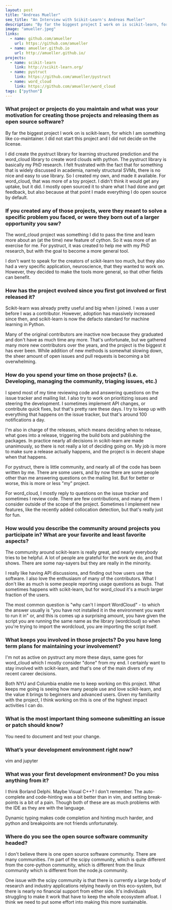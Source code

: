 ```yaml
---
layout: post
title: "Andreas Mueller"
seo_title: "An Interview with Scikit-Learn's Andreas Mueller"
description: "By far the biggest project I work on is scikit-learn, for which I am something like co-maintainer."
image: "amueller.jpeg"
links:
  - name: github.com/amueller
    url: https://github.com/amueller
  - name: amueller.github.io
    url: http://amueller.github.io/
projects:
  - name: scikit-learn
    link: http://scikit-learn.org/
  - name: pystruct
    link: https://github.com/amueller/pystruct
  - name: word_cloud
    link: https://github.com/amueller/word_cloud
tags: ["python"]
---
```


### What project or projects do you maintain and what was your motivation for creating those projects and releasing them as open source software?

By far the biggest project I work on is scikit-learn, for which I am something
like co-maintainer. I did not start this project and I did not decide on the
license.

I did create the pystruct library for learning structured prediction and the
word_cloud library to create word clouds with python. The pystruct library is
basically my PhD research. I felt frustrated with the fact that for something
that is widely discussed in academia, namely structural SVMs, there is no nice
and easy to use library. So I created my own, and made it available. For
word_cloud, that was more of a toy project. I didn't think it would get any
uptake, but it did. I mostly open sourced it to share what I had done and get
feedback, but also because at that point I made everything I do open source by
default.

### If you created any of those projects, were they meant to solve a specific problem you faced, or were they born out of a larger opportunity you saw?

The word_cloud project was something I did to pass the time and learn more about
an (at the time) new feature of cython. So it was more of an exercise for me.
For pystruct, it was created to help me with my PhD research, but with the goal
to become a more general tool.

I don't want to speak for the creators of scikit-learn too much, but they also
had a very specific application, neuroscience, that they wanted to work on.
However, they decided to make the tools more general, so that other fields can
benefit.

### How has the project evolved since you first got involved or first released it?

Scikit-learn was already pretty useful and big when I joined. I was a user
before I was a contributor. However, adoption has massively increased since
then, and scikit-learn is now the defacto standard for machine learning in
Python.

Many of the original contributors are inactive now because they graduated and
don't have as much time any more. That's unfortunate, but we gathered many more
new contributors over the years, and the project is the biggest it has ever
been. While addition of new methods is somewhat slowing down, the sheer amount
of open issues and pull requests is becoming a bit overwhelming.

### How do you spend your time on those projects? (i.e. Developing, managing the community, triaging issues, etc.)

I spend most of my time reviewing code and answering questions on the issue
tracker and mailing list. I also try to work on prioritizing issues and steering
the development. I sometimes implement API changes, or contribute quick fixes,
but that's pretty rare these days. I try to keep up with everything that happens
on the issue tracker, but that's around 100 notifications a day.

I'm also in charge of the releases, which means deciding when to release, what
goes into a release, triggering the build bots and publishing the packages. In
practice nearly all decisions in scikit-learn are made unanimously, so there is
not really a lot of deciding going on. My job is more to make sure a release
actually happens, and the project is in decent shape when that happens.

For pystruct, there is little community, and nearly all of the code has been
written by me. There are some users, and by now there are some people other than
me answering questions on the mailing list. But for better or worse, this is
more or less "my" project.

For word_cloud, I mostly reply to questions on the issue tracker and sometimes
I review code. There are few contributions, and many of them I consider outside
of the scope of the project. Sometimes I implement new features, like the
recently added collocation detection, but that's really just for fun.

### How would you describe the community around projects you participate in? What are your favorite and least favorite aspects?

The community around scikit-learn is really great, and nearly everybody tries to
be helpful. A lot of people are grateful for the work we do, and that shows.
There are some nay-sayers but they are really in the minority.

I really like having API discussions, and finding out how users use the
software. I also love the enthusiasm of many of the contributors. What I don't
like as much is some people reporting usage questions as bugs. That sometimes
happens with scikit-learn, but for word_cloud it's a much larger fraction of the
users.

The most common question is "why can't I import WordCloud" - to which the answer
usually is "you have not installed it in the environment you want to run it in"
or, and this is comes up a surprising amount, you have given the script you are
running the same name as the library (wordcloud) so when you're trying to import
the wordcloud, you are importing the script itself.

### What keeps you involved in those projects? Do you have long term plans for maintaining your involvement?

I'm not as active on pystruct any more these days, same goes for word_cloud
which I mostly consider "done" from my end. I certainly want to stay involved
with scikit-learn, and that's one of the main divers of my recent career
decisions.

Both NYU and Columbia enable me to keep working on this project. What keeps me
going is seeing how many people use and love scikit-learn, and the value it
brings to beginners and advanced users. Given my familiarity with the project, I
think working on this is one of the highest impact activities I can do.

### What is the most important thing someone submitting an issue or patch should know?

You need to document and test your change.

### What’s your development environment right now?

vim and jupyter

### What was your first development environment? Do you miss anything from it?

I think Borland Delphi. Maybe Visual C++? I don't remember. The auto-complete
and code-hinting was a bit better than in vim, and setting break-points is a bit
of a pain. Though both of these are as much problems with the IDE as they are
with the language.

Dynamic typing makes code completion and hinting much harder, and python and
breakpoints are not friends unfortunately.

### Where do you see the open source software community headed?

I don't believe there is one open source software community. There are many
communities. I'm part of the scipy community, which is quite different from the
core-python community, which is different from the linux community which is
different from the node.js community.

One issue with the scipy community is that there is currently a large body of
research and industry applications relying heavily on this eco-system, but there
is nearly no financial support from either side. It's individuals struggling to
make it work that have to keep the whole ecosystem afloat. I think we need to
put some effort into making this more sustainable.

